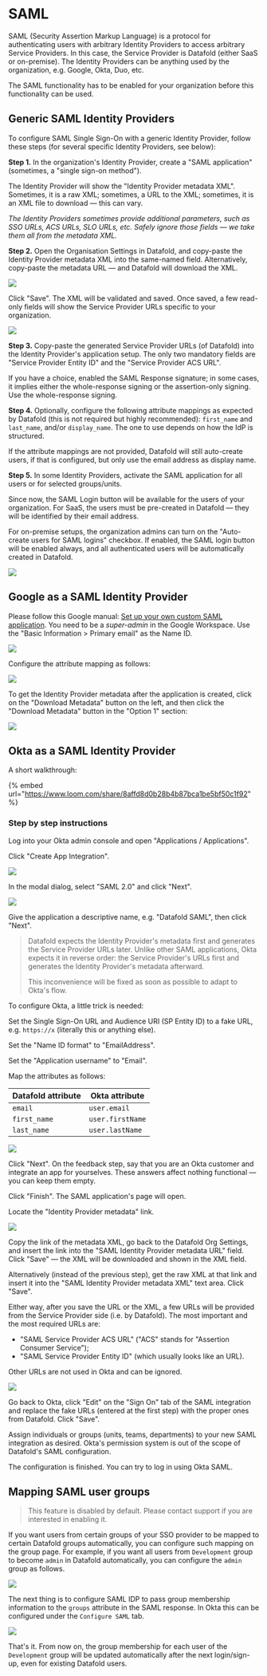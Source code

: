 # SAML

SAML (Security Assertion Markup Language) is a protocol for authenticating users with arbitrary Identity Providers to access arbitrary Service Providers. In this case, the Service Provider is Datafold (either SaaS or on-premise). The Identity Providers can be anything used by the organization, e.g. Google, Okta, Duo, etc.

The SAML functionality has to be enabled for your organization before this functionality can be used.

## Generic SAML Identity Providers

To configure SAML Single Sign-On with a generic Identity Provider, follow these steps (for several specific Identity Providers, see below):

**Step 1.** In the organization's Identity Provider, create a "SAML application" (sometimes, a "single sign-on method").

The Identity Provider will show the "Identity Provider metadata XML". Sometimes, it is a raw XML; sometimes, a URL to the XML; sometimes, it is an XML file to download — this can vary.

_The Identity Providers sometimes provide additional parameters, such as SSO URLs, ACS URLs, SLO URLs, etc. Safely ignore those fields — we take them all from the metadata XML._

**Step 2.** Open the Organisation Settings in Datafold, and copy-paste the Identity Provider metadata XML into the same-named field. Alternatively, copy-paste the metadata URL — and Datafold will download the XML.

![](<../../.gitbook/assets/image (190).png>)

Click "Save". The XML will be validated and saved. Once saved, a few read-only fields will show the Service Provider URLs specific to your organization.

![](<../../.gitbook/assets/image (255).png>)

**Step 3.** Copy-paste the generated Service Provider URLs (of Datafold) into the Identity Provider's application setup. The only two mandatory fields are "Service Provider Entity ID" and the "Service Provider ACS URL".

If you have a choice, enabled the SAML Response signature; in some cases, it implies either the whole-response signing or the assertion-only signing. Use the whole-response signing.

**Step 4.** Optionally, configure the following attribute mappings as expected by Datafold (this is not required but highly recommended): `first_name` and `last_name`, and/or `display_name`. The one to use depends on how the IdP is structured.

If the attribute mappings are not provided, Datafold will still auto-create users, if that is configured, but only use the email address as display name.

**Step 5.** In some Identity Providers, activate the SAML application for all users or for selected groups/units.

Since now, the SAML Login button will be available for the users of your organization. For SaaS, the users must be pre-created in Datafold — they will be identified by their email address.

For on-premise setups, the organization admins can turn on the "Auto-create users for SAML logins" checkbox. If enabled, the SAML login button will be enabled always, and all authenticated users will be automatically created in Datafold.

![](<../../.gitbook/assets/image (44).png>)

## Google as a SAML Identity Provider

Please follow this Google manual: [Set up your own custom SAML application](https://apps.google.com/supportwidget/articlehome?hl=en\&article\_url=https%3A%2F%2Fsupport.google.com%2Fa%2Fanswer%2F6087519%3Fhl%3Den\&product\_context=6087519\&product\_name=UnuFlow\&trigger\_context=a). You need to be a _super-admin_ in the Google Workspace. Use the "Basic Information > Primary email" as the Name ID.

![](<../../.gitbook/assets/image (295).png>)

Configure the attribute mapping as follows:

![](<../../.gitbook/assets/image (296).png>)

To get the Identity Provider metadata after the application is created, click on the "Download Metadata" button on the left, and then click the "Download Metadata" button in the "Option 1" section:

![](<../../.gitbook/assets/image (175).png>)

## Okta as a SAML Identity Provider

A short walkthrough:

{% embed url="https://www.loom.com/share/8affd8d0b28b4b87bca1be5bf50c1f92" %}

### Step by step instructions

Log into your Okta admin console and open "Applications / Applications".&#x20;

Click "Create App Integration".

![](<../../.gitbook/assets/image (218).png>)

In the modal dialog, select "SAML 2.0" and click "Next".

![](<../../.gitbook/assets/image (178).png>)

Give the application a descriptive name, e.g. "Datafold SAML", then click "Next".

> Datafold expects the Identity Provider's metadata first and generates the Service Provider URLs later. Unlike other SAML applications, Okta expects it in reverse order: the Service Provider's URLs first and generates the Identity Provider's metadata afterward.
>
> This inconvenience will be fixed as soon as possible to adapt to Okta's flow.


To configure Okta, a little trick is needed:&#x20;

Set the Single Sign-On URL and Audience URI (SP Entity ID) to a fake URL, e.g. `https://x` (literally this or anything else).

Set the "Name ID format" to "EmailAddress".

Set the "Application username" to "Email".

Map the attributes as follows:

| Datafold attribute | Okta attribute   |
| ------------------ | ---------------- |
| `email`            | `user.email`     |
| `first_name`       | `user.firstName` |
| `last_name`        | `user.lastName`  |

![](<../../.gitbook/assets/image (278).png>)

Click "Next". On the feedback step, say that you are an Okta customer and integrate an app for yourselves. These answers affect nothing functional — you can keep them empty.

Click "Finish". The SAML application's page will open.

Locate the "Identity Provider metadata" link.

![](<../../.gitbook/assets/image (123).png>)

Copy the link of the metadata XML, go back to the Datafold Org Settings, and insert the link into the "SAML Identity Provider metadata URL" field. Click "Save" — the XML will be downloaded and shown in the XML field.

Alternatively (instead of the previous step), get the raw XML at that link and insert it into the "SAML Identity Provider metadata XML" text area. Click "Save".

Either way, after you save the URL or the XML, a few URLs will be provided from the Service Provider side (i.e. by Datafold). The most important and the most required URLs are:

* "SAML Service Provider ACS URL" ("ACS" stands for "Assertion Consumer Service");
* "SAML Service Provider Entity ID" (which usually looks like an URL).&#x20;

Other URLs are not used in Okta and can be ignored.

![](<../../.gitbook/assets/image (275).png>)

Go back to Okta, click "Edit" on the "Sign On" tab of the SAML integration and replace the fake URLs (entered at the first step) with the proper ones from Datafold. Click "Save".

Assign individuals or groups (units, teams, departments) to your new SAML integration as desired. Okta's permission system is out of the scope of Datafold's SAML configuration.

The configuration is finished. You can try to log in using Okta SAML.

## Mapping SAML user groups

> This feature is disabled by default. Please contact support if you are interested in enabling it.


If you want users from certain groups of your SSO provider to be mapped to certain Datafold groups automatically, you can configure such mapping on the group page. For example, if you want all users from `Development` group to become `admin` in Datafold automatically, you can configure the  `admin` group as follows.

![](<../../.gitbook/assets/image (129).png>)

The next thing is to configure SAML IDP to pass group membership information to the `groups` attribute in the SAML response. In Okta this can be configured under the  `Configure SAML` tab.

![](<../../.gitbook/assets/image (166).png>)

That's it. From now on, the group membership for each user of the `Development` group will be updated automatically after the next login/sign-up, even for existing Datafold users.

